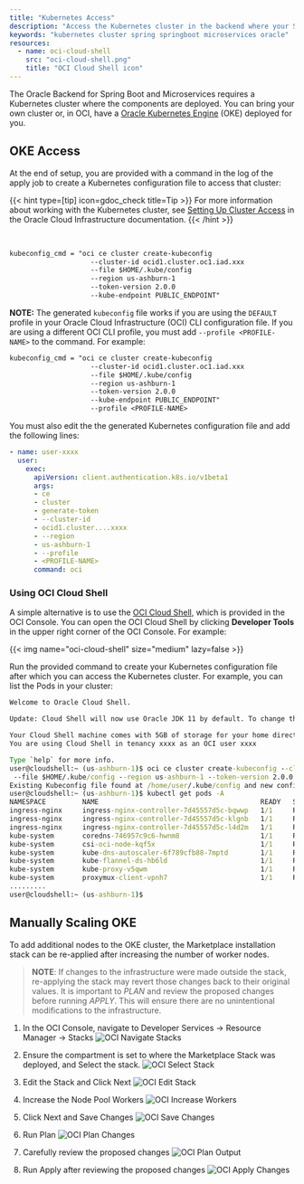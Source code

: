 ```yaml
---
title: "Kubernetes Access"
description: "Access the Kubernetes cluster in the backend where your Spring Boot microservices applications are deployed"
keywords: "kubernetes cluster spring springboot microservices oracle"
resources:
  - name: oci-cloud-shell
    src: "oci-cloud-shell.png"
    title: "OCI Cloud Shell icon"
---
```


The Oracle Backend for Spring Boot and Microservices requires a Kubernetes cluster where the components are deployed.  You can bring your own cluster or, in OCI, have a [Oracle Kubernetes Engine](https://www.oracle.com/uk/cloud/cloud-native/container-engine-kubernetes/) (OKE) deployed for you.  

## OKE Access

At the end of setup, you are provided with a command in the log of the apply job to create a Kubernetes configuration file to access that cluster:

{{< hint type=[tip] icon=gdoc_check title=Tip >}}
For more information about working with the Kubernetes cluster, see [Setting Up Cluster Access](https://docs.oracle.com/en-us/iaas/Content/ContEng/Tasks/contengdownloadkubeconfigfile.htm#localdownload) in the Oracle Cloud Infrastructure documentation.
{{< /hint >}}

</br>

```txt
kubeconfig_cmd = "oci ce cluster create-kubeconfig
                    --cluster-id ocid1.cluster.oc1.iad.xxx
                    --file $HOME/.kube/config
                    --region us-ashburn-1
                    --token-version 2.0.0
                    --kube-endpoint PUBLIC_ENDPOINT"
```

**NOTE:** The generated `kubeconfig` file works if you are using the `DEFAULT` profile in your Oracle Cloud Infrastructure (OCI) CLI
configuration file. If you are using a different OCI CLI profile, you must add `--profile <PROFILE-NAME>` to the command. For example:

```txt
kubeconfig_cmd = "oci ce cluster create-kubeconfig
                    --cluster-id ocid1.cluster.oc1.iad.xxx
                    --file $HOME/.kube/config
                    --region us-ashburn-1
                    --token-version 2.0.0
                    --kube-endpoint PUBLIC_ENDPOINT"
                    --profile <PROFILE-NAME>
```

You must also edit the the generated Kubernetes configuration file and add the following lines:

```yaml
- name: user-xxxx
  user:
    exec:
      apiVersion: client.authentication.k8s.io/v1beta1
      args:
      - ce
      - cluster
      - generate-token
      - --cluster-id
      - ocid1.cluster....xxxx
      - --region
      - us-ashburn-1
      - --profile
      - <PROFILE-NAME>
      command: oci
```

### Using OCI Cloud Shell

A simple alternative is to use the [OCI Cloud Shell](https://docs.oracle.com/en-us/iaas/Content/API/Concepts/cloudshellintro.htm), which is
provided in the OCI Console. You can open the OCI Cloud Shell by clicking **Developer Tools** in the upper right corner of the OCI Console.
For example:

<!-- spellchecker-disable -->
{{< img name="oci-cloud-shell" size="medium" lazy=false >}}
<!-- spellchecker-enable -->

Run the provided command to create your Kubernetes configuration file after which you can access the Kubernetes cluster. For example, you can
list the Pods in your cluster:

```cmd
Welcome to Oracle Cloud Shell.

Update: Cloud Shell will now use Oracle JDK 11 by default. To change this, see Managing Language Runtimes in the Cloud Shell documentation.

Your Cloud Shell machine comes with 5GB of storage for your home directory. Your Cloud Shell (machine and home directory) are located in: US East (Ashburn).
You are using Cloud Shell in tenancy xxxx as an OCI user xxxx

Type `help` for more info.
user@cloudshell:~ (us-ashburn-1)$ oci ce cluster create-kubeconfig --cluster-id ocid1.cluster.oc1.iad.xxx
 --file $HOME/.kube/config --region us-ashburn-1 --token-version 2.0.0 --kube-endpoint PUBLIC_ENDPOINT
Existing Kubeconfig file found at /home/user/.kube/config and new config merged into it
user@cloudshell:~ (us-ashburn-1)$ kubectl get pods -A
NAMESPACE         NAME                                        READY   STATUS      RESTARTS        AGE
ingress-nginx     ingress-nginx-controller-7d45557d5c-bqwwp   1/1     Running     0               4h18m
ingress-nginx     ingress-nginx-controller-7d45557d5c-klgnb   1/1     Running     0               4h18m
ingress-nginx     ingress-nginx-controller-7d45557d5c-l4d2m   1/1     Running     0               4h18m
kube-system       coredns-746957c9c6-hwnm8                    1/1     Running     0               4h27m
kube-system       csi-oci-node-kqf5x                          1/1     Running     0               4h23m
kube-system       kube-dns-autoscaler-6f789cfb88-7mptd        1/1     Running     0               4h27m
kube-system       kube-flannel-ds-hb6ld                       1/1     Running     1 (4h22m ago)   4h23m
kube-system       kube-proxy-v5qwm                            1/1     Running     0               4h23m
kube-system       proxymux-client-vpnh7                       1/1     Running     0               4h23m
.........
user@cloudshell:~ (us-ashburn-1)$
```

## Manually Scaling OKE

To add additional nodes to the OKE cluster, the Marketplace installation stack can be re-applied after increasing the number of worker nodes.

> **NOTE**: If changes to the infrastructure were made outside the stack, re-applying the stack may revert those changes back to their original values.  It is important to *PLAN* and review the proposed changes before running *APPLY*.  This will ensure there are no unintentional modifications to the infrastructure.

1. In the OCI Console, navigate to Developer Services -> Resource Manager -> Stacks
![OCI Navigate Stacks](images/navigate_stacks.png "OCI Navigate Stacks")

2. Ensure the compartment is set to where the Marketplace Stack was deployed, and Select the stack.
![OCI Select Stack](images/select_stack.png "OCI Select Stack")

3. Edit the Stack and Click Next
![OCI Edit Stack](images/edit_stack.png "OCI Edit Stack")

4. Increase the Node Pool Workers
![OCI Increase Workers](images/update_node_pool_workers.png "OCI Increase Workers")

5. Click Next and Save Changes
![OCI Save Changes](images/save_changes.png "OCI Save Changes")

6. Run Plan
![OCI Plan Changes](images/plan.png "OCI Plan Changes")

7. Carefully review the proposed changes
![OCI Plan Output](images/plan_output.png "OCI Plan Output")

8. Run Apply after reviewing the proposed changes
![OCI Apply Changes](images/apply.png "OCI Apply Changes")